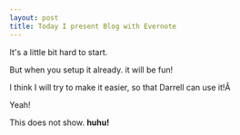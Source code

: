 ```yaml
---
layout: post
title: Today I present Blog with Evernote
---
```

It's a little bit hard to start.

But when you setup it already. it will be fun!

  
I think I will try to make it easier, so that Darrell can use it!Â 

Yeah!

  
This does not show. **huhu!**